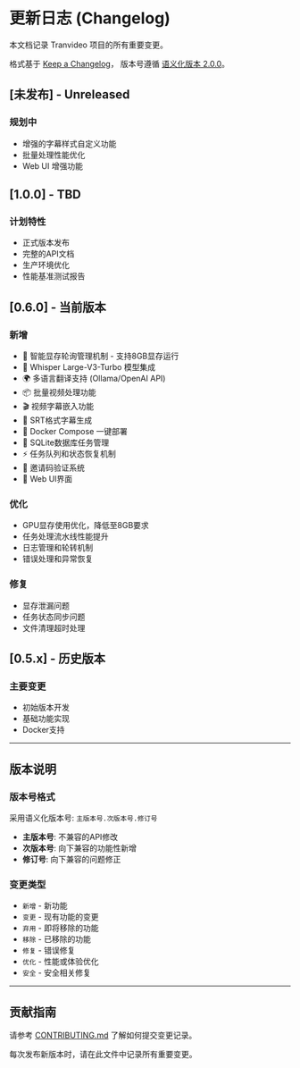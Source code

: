 # 更新日志 (Changelog)

本文档记录 Tranvideo 项目的所有重要变更。

格式基于 [Keep a Changelog](https://keepachangelog.com/zh-CN/1.0.0/)，
版本号遵循 [语义化版本 2.0.0](https://semver.org/lang/zh-CN/)。

## [未发布] - Unreleased

### 规划中
- 增强的字幕样式自定义功能
- 批量处理性能优化
- Web UI 增强功能

## [1.0.0] - TBD

### 计划特性
- 正式版本发布
- 完整的API文档
- 生产环境优化
- 性能基准测试报告

## [0.6.0] - 当前版本

### 新增
- 🎯 智能显存轮询管理机制 - 支持8GB显存运行
- 🔧 Whisper Large-V3-Turbo 模型集成
- 🌍 多语言翻译支持 (Ollama/OpenAI API)
- 📦 批量视频处理功能
- 🎬 视频字幕嵌入功能
- 📝 SRT格式字幕生成
- 🚀 Docker Compose 一键部署
- 💾 SQLite数据库任务管理
- ⚡ 任务队列和状态恢复机制
- 🔐 邀请码验证系统
- 🎨 Web UI界面

### 优化
- GPU显存使用优化，降低至8GB要求
- 任务处理流水线性能提升
- 日志管理和轮转机制
- 错误处理和异常恢复

### 修复
- 显存泄漏问题
- 任务状态同步问题
- 文件清理超时处理

## [0.5.x] - 历史版本

### 主要变更
- 初始版本开发
- 基础功能实现
- Docker支持

---

## 版本说明

### 版本号格式
采用语义化版本号: `主版本号.次版本号.修订号`

- **主版本号**: 不兼容的API修改
- **次版本号**: 向下兼容的功能性新增
- **修订号**: 向下兼容的问题修正

### 变更类型
- `新增` - 新功能
- `变更` - 现有功能的变更
- `弃用` - 即将移除的功能
- `移除` - 已移除的功能
- `修复` - 错误修复
- `优化` - 性能或体验优化
- `安全` - 安全相关修复

---

## 贡献指南

请参考 [CONTRIBUTING.md](CONTRIBUTING.md) 了解如何提交变更记录。

每次发布新版本时，请在此文件中记录所有重要变更。
